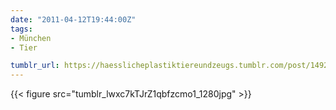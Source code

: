 ```yaml
---
date: "2011-04-12T19:44:00Z"
tags:
- München
- Tier

tumblr_url: https://haesslicheplastiktiereundzeugs.tumblr.com/post/14923638618
---
```

{{< figure src="tumblr_lwxc7kTJrZ1qbfzcmo1_1280jpg" >}} 
